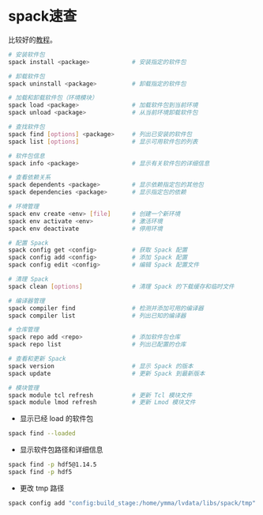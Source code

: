 # spack速查

比较好的[教程](https://ashki23.github.io/spack.html)。

```bash
# 安装软件包
spack install <package>            # 安装指定的软件包

# 卸载软件包
spack uninstall <package>          # 卸载指定的软件包

# 加载和卸载软件包（环境模块）
spack load <package>               # 加载软件包到当前环境
spack unload <package>             # 从当前环境卸载软件包

# 查找软件包
spack find [options] <package>     # 列出已安装的软件包
spack list [options]               # 显示可用软件包的列表

# 软件包信息
spack info <package>               # 显示有关软件包的详细信息

# 查看依赖关系
spack dependents <package>         # 显示依赖指定包的其他包
spack dependencies <package>       # 显示指定包的依赖

# 环境管理
spack env create <env> [file]      # 创建一个新环境
spack env activate <env>           # 激活环境
spack env deactivate               # 停用环境

# 配置 Spack
spack config get <config>          # 获取 Spack 配置
spack config add <config>          # 添加 Spack 配置
spack config edit <config>         # 编辑 Spack 配置文件

# 清理 Spack
spack clean [options]              # 清理 Spack 的下载缓存和临时文件

# 编译器管理
spack compiler find                # 检测并添加可用的编译器
spack compiler list                # 列出已知的编译器

# 仓库管理
spack repo add <repo>              # 添加软件包仓库
spack repo list                    # 列出已配置的仓库

# 查看和更新 Spack
spack version                      # 显示 Spack 的版本
spack update                       # 更新 Spack 到最新版本

# 模块管理
spack module tcl refresh           # 更新 Tcl 模块文件
spack module lmod refresh          # 更新 Lmod 模块文件
```


* 显示已经 load 的软件包

```bash
spack find --loaded 
```

* 显示软件包路径和详细信息

```bash
spack find -p hdf5@1.14.5
spack find -p hdf5
```


* 更改 tmp 路径

```bash
spack config add "config:build_stage:/home/ymma/lvdata/libs/spack/tmp"
```
<!--stackedit_data:
eyJoaXN0b3J5IjpbLTYyMzM2MDAyNSw3ODQxOTExMjgsLTI5Mj
c4MzM2NCwtMTUwMDc4MjQzN119
-->